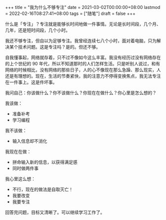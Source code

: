 +++
title = "我为什么不够专注"
date = 2021-03-02T00:00:00+08:00
lastmod = 2022-02-16T08:27:41+08:00
tags = ["随笔"]
draft = false
+++

什么是「专注」？专注就是能够长时间地做一件事情。无论是长时间段，几个月、几年，还是短时间段，几个小时。

我还不够专注，但自以为足够专注。我曾经连续七八个小时，面对着电脑，只为解决某个技术问题。这是专注吗？是的。但还不够。

自我懂事起，网络就存着，只不过不像如今这么丰富。我没有经历过没有网络存在的上个世纪的 90 年代，所以不知道那时的人们怎样生活。只是听别人说过，和有网络的时候相比，没有网络的那些日子，人的心不像现在那么急躁、那么现实，人还是有理想的。现在，生活的节奏紧快，我的注意力不停得变换焦点，我无法专注在一件事上。这是件坏事。

我问自己：你该做什么？你不该做什么？你现在在做什么？你心里是怎么想的？

我该做：

-   准备补考
-   学习编程

我不该做：

-   输入信息却不消化

我现在在做：

-   拼命输入新的信息，以获得满足感
-   同时做两件事

我心里这么想：

-   不行，现在的做法是自取灭亡！
-   我要改变
-   我要专注

回答完问题，目标又清晰了。可以继续学习工作了。